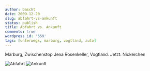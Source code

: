 ```yaml
---
author: bascht
date: 2009-12-20
slug: abfahrt-vs-ankunft
status: publish
title: Abfahrt vs. Ankunft
comments: true
wordpress_id: '559'
tags: [unterwegs, marburg, vogtland, auto]
---
```


Marburg, Zwischenstop Jena Rosenkeller, Vogtland.
Jetzt: Nickerchen

![Abfahrt](https://img.bascht.com/uploads/big/9a612def17acf285c59391b18a81102f.jpg)
![Ankunft](https://img.bascht.com/uploads/big/820025dd08bdc829a6ef2a3a216e2622.jpg)
